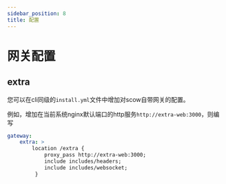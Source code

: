 ```yaml
---
sidebar_position: 8
title: 配置
---
```


# 网关配置


## extra

您可以在cli同级的`install.yml`文件中增加对scow自带网关的配置。

例如，增加在当前系统nginx默认端口的http服务`http://extra-web:3000`，则编写

```yaml title="install.yml"
gateway: 
    extra: >
        location /extra {
            proxy_pass http://extra-web:3000;
            include includes/headers;
            include includes/websocket;
         }
```

